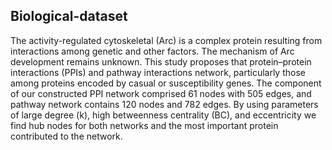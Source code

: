 ## Biological-dataset

The activity-regulated cytoskeletal (Arc) is a complex protein resulting from interactions among
genetic and other factors. The mechanism of Arc development remains unknown. This study
proposes that protein–protein interactions (PPIs) and pathway interactions network, particularly
those among proteins encoded by casual or susceptibility genes. The component of our constructed
PPI network comprised 61 nodes with 505 edges, and pathway network contains 120 nodes and 782
edges. By using parameters of large degree (k), high betweenness centrality (BC), and eccentricity
we find hub nodes for both networks and the most important protein contributed to the network.
